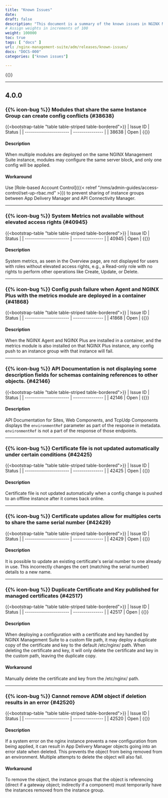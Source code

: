 ```yaml
---
title: "Known Issues"
date: 
draft: false
description: "This document is a summary of the known issues in NGINX Management Suite App Delivery Manager. Fixed issues are removed after **45 days**. <p>We recommend upgrading to the latest version of App Delivery Manager to take advantage of new features, improvements, and bug fixes.</p>"
# Assign weights in increments of 100
weight: 100000
toc: true
tags: [ "docs" ]
url: /nginx-management-suite/adm/releases/known-issues/
docs: "DOCS-000"
categories: ["known issues"]

---
```

{{<rn-styles>}}

---

## 4.0.0

###  {{% icon-bug %}} Modules that share the same Instance Group can create config conflicts {#38638}

{{<bootstrap-table "table table-striped table-bordered">}}
| Issue ID               | Status          |
| ---------------------- | --------------- |
| 38638                  | Open            |
{{</bootstrap-table>}}

#### Description

When multiple modules are deployed on the same NGINX Management Suite instance, modules may configure the same server block, and only one config will be applied.

#### Workaround

Use [Role-based Account Control]({{< relref "/nms/admin-guides/access-control/set-up-rbac.md" >}}) to prevent sharing of instance groups between App Delivery Manager and API Connectivity Manager.

---

###  {{% icon-bug %}} System Metrics not available without elevated access rights {#40945}

{{<bootstrap-table "table table-striped table-bordered">}}
| Issue ID               | Status          |
| ---------------------- | --------------- |
| 40945                  | Open            |
{{</bootstrap-table>}}

#### Description

System metrics, as seen in the Overview page, are not displayed for users with roles without elevated access rights, e.g., a Read-only role with no rights to perform other operations like Create, Update, or Delete.

---

###  {{% icon-bug %}} Config push failure when Agent and NGINX Plus with the metrics module are deployed in a container {#41868}

{{<bootstrap-table "table table-striped table-bordered">}}
| Issue ID               | Status          |
| ---------------------- | --------------- |
| 41868                  | Open            |
{{</bootstrap-table>}}

#### Description

When the NGINX Agent and NGINX Plus are installed in a container, and the metrics module is also installed on that NGINX Plus instance, any config push to an instance group with that instance will fail.

---

###  {{% icon-bug %}} API Documentation is not displaying some description fields for schemas containing references to other objects. {#42146}

{{<bootstrap-table "table table-striped table-bordered">}}
| Issue ID               | Status          |
| ---------------------- | --------------- |
| 42146                  | Open            |
{{</bootstrap-table>}}

#### Description

API Documentation for Sites, Web Components, and TcpUdp Components displays the `environmentRef` parameter as part of the response in metadata. `environmentRef` is not a part of the response of those endpoints.

---

###  {{% icon-bug %}} Certificate file is not updated automatically under certain conditions {#42425}

{{<bootstrap-table "table table-striped table-bordered">}}
| Issue ID               | Status          |
| ---------------------- | --------------- |
| 42425                  | Open            |
{{</bootstrap-table>}}

#### Description

Certificate file is not updated automatically when a config change is pushed to an offline instance after it comes back online.

---

###  {{% icon-bug %}} Certificate updates allow for multiples certs to share the same serial number {#42429}

{{<bootstrap-table "table table-striped table-bordered">}}
| Issue ID               | Status          |
| ---------------------- | --------------- |
| 42429                  | Open            |
{{</bootstrap-table>}}

#### Description

It is possible to update an existing certificate's serial number to one already in use. This incorrectly changes the cert (matching the serial number) details to a new name.

---

###  {{% icon-bug %}} Duplicate Certificate and Key published for managed certificates {#42517}

{{<bootstrap-table "table table-striped table-bordered">}}
| Issue ID               | Status          |
| ---------------------- | --------------- |
| 42517                  | Open            |
{{</bootstrap-table>}}

#### Description

When deploying a configuration with a certificate and key handled by NGINX Management Suite to a custom file path, it may deploy a duplicate copy of the certificate and key to the default /etc/nginx/ path. When deleting the certificate and key, it will only delete the certificate and key in the custom path, leaving the duplicate copy.

#### Workaround

Manually delete the certificate and key from the /etc/nginx/ path.

---

###  {{% icon-bug %}} Cannot remove ADM object if deletion results in an error {#42520}

{{<bootstrap-table "table table-striped table-bordered">}}
| Issue ID               | Status          |
| ---------------------- | --------------- |
| 42520                  | Open            |
{{</bootstrap-table>}}

#### Description

If a system error on the nginx instance prevents a new configuration from being applied, it can result in App Delivery Manager objects going into an error state when deleted. This prevents the object from being removed from an environment. Multiple attempts to delete the object will also fail.

#### Workaround

To remove the object, the instance groups that the object is referencing (direct if a gateway object; indirectly if a component) must temporarily have the instances removed from the instance group.
